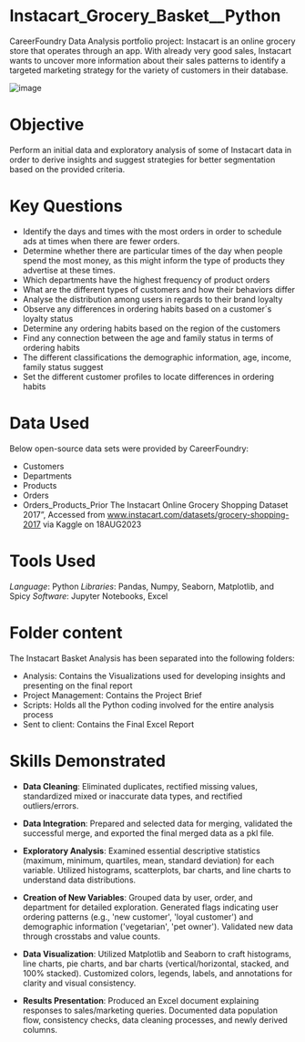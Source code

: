 # Instacart_Grocery_Basket__Python
CareerFoundry Data Analysis portfolio project: Instacart is an online grocery store that operates through an app. With already very good sales, Instacart wants to uncover more information about their sales patterns to identify a targeted marketing strategy for the variety of customers in their database.

![image](https://github.com/ClaudiaLYC/Instacart_Grocery_Basket__Python/assets/148039726/fe11632f-43e5-45b5-8306-1e1666f34691)


# Objective
Perform an initial data and exploratory analysis of some of Instacart data in order to derive insights and suggest strategies for better segmentation based on the provided criteria.

# Key Questions
- Identify the days and times with the most orders in order to schedule ads at times when there are fewer orders.
- Determine whether there are particular times of the day when people spend the most money, as this might inform the type of products they advertise at these times.
- Which departments have the highest frequency of product orders
- What are the different types of customers and how their behaviors differ
- Analyse the distribution among users in regards to their brand loyalty
- Observe any differences in ordering habits based on a customer´s loyalty status
- Determine any ordering habits based on the region of the customers
- Find any connection between the age and family status in terms of ordering habits
- The different classifications the demographic information, age, income, family status suggest
- Set the different customer profiles to locate differences in ordering habits

# Data Used
Below open-source data sets were provided by CareerFoundry:
- Customers
- Departments
- Products
- Orders
- Orders_Products_Prior
The Instacart Online Grocery Shopping Dataset 2017”, Accessed from www.instacart.com/datasets/grocery-shopping-2017 via Kaggle on 18AUG2023

# Tools Used
*Language*: Python
*Libraries*: Pandas, Numpy, Seaborn, Matplotlib, and Spicy
*Software*: Jupyter Notebooks, Excel

# Folder content
The Instacart Basket Analysis has been separated into the following folders:
- Analysis: Contains the Visualizations used for developing insights and presenting on the final report
- Project Management: Contains the Project Brief
- Scripts: Holds all the Python coding involved for the entire analysis process
- Sent to client: Contains the Final Excel Report

# Skills Demonstrated
- **Data Cleaning**: Eliminated duplicates, rectified missing values, standardized mixed or inaccurate data types, and rectified outliers/errors.

- **Data Integration**: Prepared and selected data for merging, validated the successful merge, and exported the final merged data as a pkl file.

- **Exploratory Analysis**: Examined essential descriptive statistics (maximum, minimum, quartiles, mean, standard deviation) for each variable. Utilized histograms, scatterplots, bar charts, and line charts to understand data distributions.

- **Creation of New Variables**: Grouped data by user, order, and department for detailed exploration. Generated flags indicating user ordering patterns (e.g., 'new customer', 'loyal customer') and demographic information ('vegetarian', 'pet owner'). Validated new data through crosstabs and value counts.

- **Data Visualization**: Utilized Matplotlib and Seaborn to craft histograms, line charts, pie charts, and bar charts (vertical/horizontal, stacked, and 100% stacked). Customized colors, legends, labels, and annotations for clarity and visual consistency.

- **Results Presentation**: Produced an Excel document explaining responses to sales/marketing queries. Documented data population flow, consistency checks, data cleaning processes, and newly derived columns.
